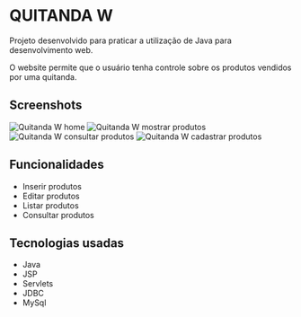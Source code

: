 # QUITANDA W

Projeto desenvolvido para praticar a utilização de Java para desenvolvimento web.

O website permite que o usuário tenha controle sobre os produtos vendidos por uma quitanda.

## Screenshots
![Quitanda W home](https://i.imgur.com/hUjGjWF.png)
![Quitanda W mostrar produtos](https://i.imgur.com/yPCdVRf.png)
![Quitanda W consultar produtos](https://i.imgur.com/WvoNoGQ.png)
![Quitanda W cadastrar produtos](https://i.imgur.com/9uzP2RO.png)

## Funcionalidades
* Inserir produtos
* Editar produtos
* Listar produtos
* Consultar produtos

## Tecnologias usadas
* Java
* JSP
* Servlets
* JDBC
* MySql
